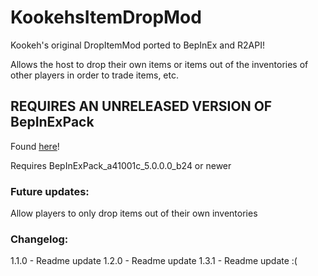 # KookehsItemDropMod

Kookeh's original DropItemMod ported to BepInEx and R2API!

Allows the host to drop their own items or items out of the inventories of other players in order to trade items, etc.

## REQUIRES AN UNRELEASED VERSION OF BepInExPack
Found [here](http://bepisbuilds.dyn.mk/bepinex_ror2_pack)!

Requires BepInExPack_a41001c_5.0.0.0_b24 or newer


### Future updates:
Allow players to only drop items out of their own inventories

### Changelog:
1.1.0 - Readme update
1.2.0 - Readme update
1.3.1 - Readme update :(
